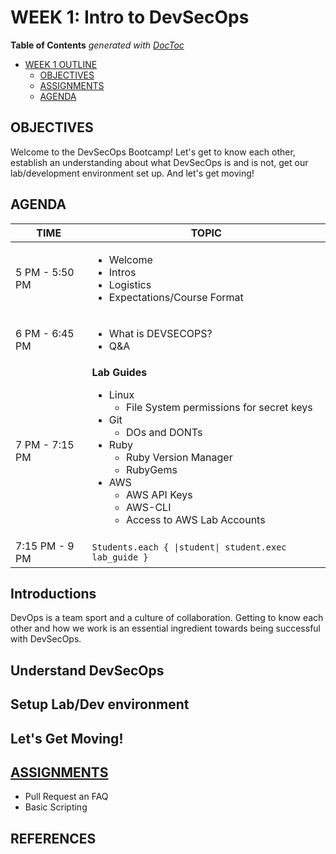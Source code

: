 # WEEK 1: Intro to DevSecOps

<!-- START doctoc generated TOC please keep comment here to allow auto update -->
<!-- DON'T EDIT THIS SECTION, INSTEAD RE-RUN doctoc TO UPDATE -->
**Table of Contents**  *generated with [DocToc](https://github.com/thlorenz/doctoc)*

- [WEEK 1 OUTLINE](#week-1-outline)
  - [OBJECTIVES](#objectives)
  - [ASSIGNMENTS](#assignments)
  - [AGENDA](#agenda)

<!-- END doctoc generated TOC please keep comment here to allow auto update -->

## OBJECTIVES
Welcome to the DevSecOps Bootcamp!  Let's get to know each other, establish an understanding about what DevSecOps is and is not, get our lab/development environment set up.  And let's get moving!

## AGENDA
TIME | TOPIC
---|---
5 PM - 5:50 PM | <ul><li>Welcome</li><li>Intros</li><li>Logistics</li><li>Expectations/Course Format</li><ul>
6 PM - 6:45 PM | <ul><li>What is DEVSECOPS?</li><li>Q&A</li></ul>
7 PM - 7:15 PM | **Lab Guides** <ul><li>Linux<ul><li>File System permissions for secret keys</li></ul></li><li>Git<ul><li>DOs and DONTs</li></ul></li><li>Ruby<ul><li>Ruby Version Manager</li><li>RubyGems</li></ul></li><li>AWS<ul><li>AWS API Keys</li><li>AWS-CLI</li><li>Access to AWS Lab Accounts</li></ul></li></ul>
7:15 PM - 9 PM | <code>Students.each { &#124;student&#124; student.exec lab_guide }</code>

## Introductions
DevOps is a team sport and a culture of collaboration.  Getting to know each other and how we work is an essential ingredient towards being successful with DevSecOps.  

## Understand DevSecOps

## Setup Lab/Dev environment

## Let's Get Moving!

## [ASSIGNMENTS](ASSIGNMENTS.md)
- Pull Request an FAQ
- Basic Scripting

## REFERENCES

